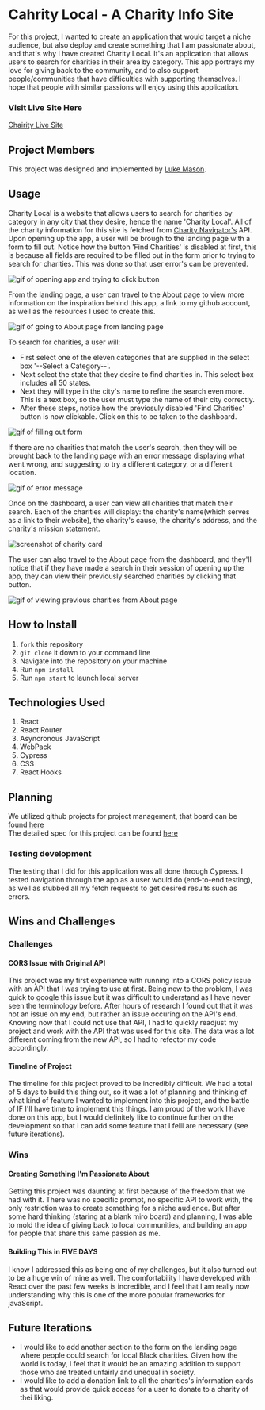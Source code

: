 # Cahrity Local - A Charity Info Site
For this project, I wanted to create an application that would target a niche audience, but also deploy and create something that I am passionate about, and that's why I have created Charity Local. It's an application that allows users to search for charities in their area by category. This app portrays my love for giving back to the community, and to also support people/communities that have difficulties with supporting themselves. I hope that people with similar passions will enjoy using this application.

### Visit Live Site Here
[Chairity Live Site](https://shielded-wildwood-93350.herokuapp.com/)

## Project Members
This project was designed and implemented by [Luke Mason](https://github.com/LukeMason33).

## Usage
Charity Local is a website that allows users to search for charities by category in any city that they desire, hence the name 'Charity Local'. All of the charity information for this site is fetched from [Charity Navigator's](https://www.charitynavigator.org/) API.
Upon opening up the app, a user will be brough to the landing page with a form to fill out. Notice how the button 'Find Charities' is disabled at first, this is because all fields are required to be filled out in the form prior to trying to search for charities. This was done so that user error's can be prevented.

![gif of opening app and trying to click button](https://media.giphy.com/media/2dSzKFMq39b6jV334E/giphy.gif)

From the landing page, a user can travel to the About page to view more information on the inspiration behind this app, a link to my github account, as well as the resources I used to create this.

![gif of going to About page from landing page](https://media.giphy.com/media/0HsAHWhY9FQsOxXHjT/giphy.gif)

To search for charities, a user will:
  - First select one of the eleven categories that are supplied in the select box '--Select a Category--'.
  - Next select the state that they desire to find charities in. This select box includes all 50 states.
  - Next they will type in the city's name to refine the search even more. This is a text box, so the user must type the name of their city correctly.
  - After these steps, notice how the previosuly disabled 'Find Charities' button is now clickable. Click on this to be taken to the dashboard.

![gif of filling out form](https://media.giphy.com/media/KbSShWClTdJ6XTSIsC/giphy.gif)

If there are no charities that match the user's search, then they will be brought back to the landing page with an error message displaying what went wrong, and suggesting to try a different category, or a different location.

![gif of error message](https://media.giphy.com/media/P2Q5ctG6NLwQVzFvuo/giphy.gif)

Once on the dashboard, a user can view all charities that match their search. Each of the charities will display: the charity's name(which serves as a link to their website), the charity's cause, the charity's address, and the charity's mission statement.

![screenshot of charity card](https://media.giphy.com/media/xjzW3BQt3MRMkBbAwJ/giphy.gif)

The user can also travel to the About page from the dashboard, and they'll notice that if they have made a search in their session of opening up the app, they can view their previously searched charities by clicking that button.

![gif of viewing previous charities from About page](https://media.giphy.com/media/Zo2Qjx3UKwx4es3kum/giphy.gif)

## How to Install
1. `fork` this repository
2. `git clone` it down to your command line
3. Navigate into the repository on your machine
4. Run `npm install`
5. Run `npm start` to launch local server

## Technologies Used
1. React
2. React Router
3. Asyncronous JavaScript
3. WebPack
4. Cypress
5. CSS
6. React Hooks

## Planning
We utilized github projects for project management, that board can be found [here](https://github.com/LukeMason33/CharityLocal/projects/1) <br>
The detailed spec for this project can be found [here](https://frontend.turing.io/projects/module-3/niche-audience.html) <br>

### Testing development
The testing that I did for this application was all done through Cypress. I tested navigation through the app as a user would do (end-to-end testing), as well as stubbed all my fetch requests to get desired results such as errors. 

## Wins and Challenges

### Challenges

#### CORS Issue with Original API
This project was my first experience with running into a CORS policy issue with an API that I was trying to use at first. Being new to the problem, I was quick to google this issue but it was difficult to understand as I have never seen the terminology before. After hours of research I found out that it was not an issue on my end, but rather an issue occuring on the API's end. Knowing now that I could not use that API, I had to quickly readjust my project and work with the API that was used for this site. The data was a lot different coming from the new API, so I had to refector my code accordingly. 

#### Timeline of Project
The timeline for this project proved to be incredibly difficult. We had a total of 5 days to build this thing out, so it was a lot of planning and thinking of what kind of feature I wanted to implement into this project, and the battle of IF I'll have time to implement this things. I am proud of the work I have done on this app, but I would definitely like to continue further on the development so that I can add some feature that I felll are necessary (see future iterations).

### Wins

#### Creating Something I'm Passionate About
Getting this project was daunting at first because of the freedom that we had with it. There was no specific prompt, no specific API to work with, the only restriction was to create something for a niche audience. But after some hard thinking (staring at a blank miro board) and planning, I was able to mold the idea of giving back to local communities, and building an app for people that share this same passion as me.

#### Building This in FIVE DAYS
I know I addressed this as being one of my challenges, but it also turned out to be a huge win of mine as well. The comfortability I have developed with React over the past few weeks is incredible, and I feel that I am really now understanding why this is one of the more popular frameworks for javaScript. 

## Future Iterations
* I would like to add another section to the form on the landing page where people could search for local Black charities. Given how the world is today, I feel that it would be an amazing addition to support those who are treated unfairly and unequal in society.
* I would like to add a donation link to all the charities's information cards as that would provide quick access for a user to donate to a charity of thei liking.

